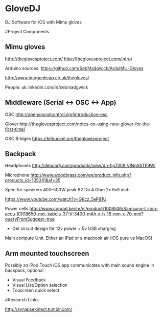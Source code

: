 GloveDJ
=======

DJ Software for iOS with Mimu gloves

#Project Components

## Mimu gloves
http://theglovesproject.com/
http://theglovesproject.com/intro/

Arduino sources:
https://github.com/SebMadgwick/ArduIMU-Gloves

http://www.imogenheap.co.uk/thegloves/

People: 
uk.linkedin.com/in/sebmadgwick

## Middleware (Serial <-> OSC <-> App)

OSC
http://opensoundcontrol.org/introduction-osc

Glover
http://theglovesproject.com/notes-on-using-new-glover-for-the-first-time/

OSC Bridges
https://bitbucket.org/theglovesproject


## Backpack

Headphones
http://denondj.com/products/view/dn-hp700#.VINqX6TF9WI

Microphone
http://www.woodbrass.com/en/product_info.php?products_id=135341&af=35

Spec for speakers 
400-500W peak 
92 Db
4 Ohm
2x 6x9 inch

https://www.youtube.com/watch?v=G8cz_5eP81U

Power cells
http://www.conrad.be/ce/nl/product/1009506/Samsung-Li-ion-accu-ICR18650-met-kabels-37-V-3400-mAh-x-h-18-mm-x-70-mm?queryFromSuggest=true


* Get circuit design for 12v power + 5v USB charging

Main compute Unit. Either an iPad or a macbook air (iOS pure vs MacOS)



## Arm mounted touchscreen

Possibly an iPod Touch
iOS app communicates with main sound engine in backpack, optional

* Visual Feedback
* Visual List/Option selection
* Touscreen quick select



#Research Links

http://synapsekinect.tumblr.com/




